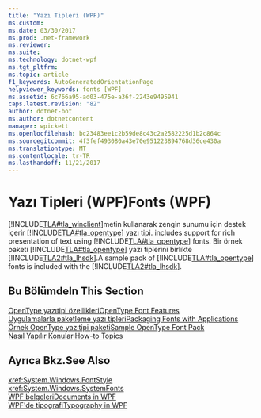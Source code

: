 ```yaml
---
title: "Yazı Tipleri (WPF)"
ms.custom: 
ms.date: 03/30/2017
ms.prod: .net-framework
ms.reviewer: 
ms.suite: 
ms.technology: dotnet-wpf
ms.tgt_pltfrm: 
ms.topic: article
f1_keywords: AutoGeneratedOrientationPage
helpviewer_keywords: fonts [WPF]
ms.assetid: 6c766a95-ad03-475e-a36f-2243e9495941
caps.latest.revision: "82"
author: dotnet-bot
ms.author: dotnetcontent
manager: wpickett
ms.openlocfilehash: bc23483ee1c2b59de8c43c2a2582225d1b2c864c
ms.sourcegitcommit: 4f3fef493080a43e70e951223894768d36ce430a
ms.translationtype: MT
ms.contentlocale: tr-TR
ms.lasthandoff: 11/21/2017
---
```

# <a name="fonts-wpf"></a><span data-ttu-id="07757-102">Yazı Tipleri (WPF)</span><span class="sxs-lookup"><span data-stu-id="07757-102">Fonts (WPF)</span></span>
[!INCLUDE[TLA#tla_winclient](../../../../includes/tlasharptla-winclient-md.md)]<span data-ttu-id="07757-103">metin kullanarak zengin sunumu için destek içerir [!INCLUDE[TLA#tla_opentype](../../../../includes/tlasharptla-opentype-md.md)] yazı tipi.</span><span class="sxs-lookup"><span data-stu-id="07757-103"> includes support for rich presentation of text using [!INCLUDE[TLA#tla_opentype](../../../../includes/tlasharptla-opentype-md.md)] fonts.</span></span> <span data-ttu-id="07757-104">Bir örnek paketi [!INCLUDE[TLA#tla_opentype](../../../../includes/tlasharptla-opentype-md.md)] yazı tiplerini birlikte [!INCLUDE[TLA2#tla_lhsdk](../../../../includes/tla2sharptla-lhsdk-md.md)].</span><span class="sxs-lookup"><span data-stu-id="07757-104">A sample pack of [!INCLUDE[TLA#tla_opentype](../../../../includes/tlasharptla-opentype-md.md)] fonts is included with the [!INCLUDE[TLA2#tla_lhsdk](../../../../includes/tla2sharptla-lhsdk-md.md)].</span></span>  
  
## <a name="in-this-section"></a><span data-ttu-id="07757-105">Bu Bölümde</span><span class="sxs-lookup"><span data-stu-id="07757-105">In This Section</span></span>  
 [<span data-ttu-id="07757-106">OpenType yazıtipi özellikleri</span><span class="sxs-lookup"><span data-stu-id="07757-106">OpenType Font Features</span></span>](../../../../docs/framework/wpf/advanced/opentype-font-features.md)  
 [<span data-ttu-id="07757-107">Uygulamalarla paketleme yazı tipleri</span><span class="sxs-lookup"><span data-stu-id="07757-107">Packaging Fonts with Applications</span></span>](../../../../docs/framework/wpf/advanced/packaging-fonts-with-applications.md)  
 [<span data-ttu-id="07757-108">Örnek OpenType yazıtipi paketi</span><span class="sxs-lookup"><span data-stu-id="07757-108">Sample OpenType Font Pack</span></span>](../../../../docs/framework/wpf/advanced/sample-opentype-font-pack.md)  
 [<span data-ttu-id="07757-109">Nasıl Yapılır Konuları</span><span class="sxs-lookup"><span data-stu-id="07757-109">How-to Topics</span></span>](../../../../docs/framework/wpf/advanced/fonts-how-to-topics.md)  
  
## <a name="see-also"></a><span data-ttu-id="07757-110">Ayrıca Bkz.</span><span class="sxs-lookup"><span data-stu-id="07757-110">See Also</span></span>  
 <xref:System.Windows.FontStyle>  
 <xref:System.Windows.SystemFonts>  
 [<span data-ttu-id="07757-111">WPF belgeleri</span><span class="sxs-lookup"><span data-stu-id="07757-111">Documents in WPF</span></span>](../../../../docs/framework/wpf/advanced/documents-in-wpf.md)  
 [<span data-ttu-id="07757-112">WPF'de tipografi</span><span class="sxs-lookup"><span data-stu-id="07757-112">Typography in WPF</span></span>](../../../../docs/framework/wpf/advanced/typography-in-wpf.md)
